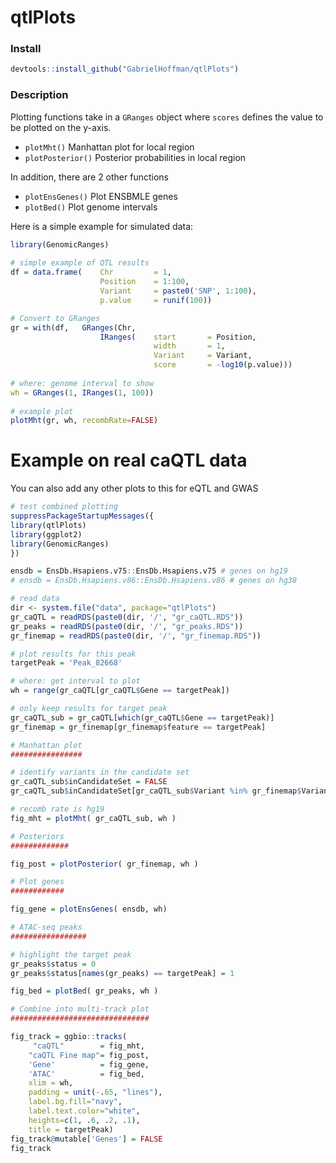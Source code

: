 # qtlPlots

### Install
```r
devtools::install_github("GabrielHoffman/qtlPlots")
```

### Description
Plotting functions take in a `GRanges` object where `scores` defines the value to be plotted on the y-axis.
 
 * `plotMht()` Manhattan plot for local region
 * `plotPosterior()` Posterior probabilities in local region

 In addition, there are 2 other functions
 
 * `plotEnsGenes()` Plot ENSBMLE genes
 * `plotBed()` Plot genome intervals


Here is a simple example for simulated data:
 
```r
library(GenomicRanges)
 
# simple example of QTL results
df = data.frame(	Chr 		= 1,
 					Position 	= 1:100, 
 					Variant 	= paste0('SNP', 1:100),
 					p.value 	= runif(100))

# Convert to GRanges
gr = with(df, 	GRanges(Chr, 
 					IRanges(	start 		= Position, 
 								width 		= 1, 
 								Variant 	= Variant, 
 								score 	  	= -log10(p.value)))
 
# where: genome interval to show
wh = GRanges(1, IRanges(1, 100))			
 						
# example plot
plotMht(gr, wh, recombRate=FALSE) 
```
 
# Example on real caQTL data 

You can also add any other plots to this for eQTL and GWAS

```r
# test combined plotting
suppressPackageStartupMessages({
library(qtlPlots)
library(ggplot2)
library(GenomicRanges) 
})

ensdb = EnsDb.Hsapiens.v75::EnsDb.Hsapiens.v75 # genes on hg19
# ensdb = EnsDb.Hsapiens.v86::EnsDb.Hsapiens.v86 # genes on hg38

# read data
dir <- system.file("data", package="qtlPlots")	
gr_caQTL = readRDS(paste0(dir, '/', "gr_caQTL.RDS"))
gr_peaks = readRDS(paste0(dir, '/', "gr_peaks.RDS"))
gr_finemap = readRDS(paste0(dir, '/', "gr_finemap.RDS"))

# plot results for this peak
targetPeak = 'Peak_82668'

# where: get interval to plot
wh = range(gr_caQTL[gr_caQTL$Gene == targetPeak])

# only keep results for target peak
gr_caQTL_sub = gr_caQTL[which(gr_caQTL$Gene == targetPeak)]
gr_finemap = gr_finemap[gr_finemap$feature == targetPeak]

# Manhattan plot
################

# identify variants in the candidate set
gr_caQTL_sub$inCandidateSet = FALSE
gr_caQTL_sub$inCandidateSet[gr_caQTL_sub$Variant %in% gr_finemap$Variant] = TRUE

# recomb rate is hg19
fig_mht = plotMht( gr_caQTL_sub, wh )

# Posteriors
#############

fig_post = plotPosterior( gr_finemap, wh )

# Plot genes
############

fig_gene = plotEnsGenes( ensdb, wh)

# ATAC-seq peaks
#################

# highlight the target peak
gr_peaks$status = 0
gr_peaks$status[names(gr_peaks) == targetPeak] = 1

fig_bed = plotBed( gr_peaks, wh )

# Combine into multi-track plot
###############################

fig_track = ggbio::tracks(
     "caQTL"        = fig_mht, 
    "caQTL Fine map"= fig_post,
    'Gene'          = fig_gene,
    'ATAC'          = fig_bed,
    xlim = wh,
    padding = unit(-.65, "lines"), 
    label.bg.fill="navy", 
    label.text.color="white",
    heights=c(1, .6, .2, .1),
    title = targetPeak) 
fig_track@mutable['Genes'] = FALSE
fig_track
```

 